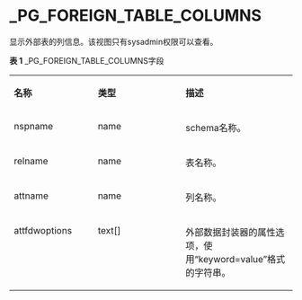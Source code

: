 # \_PG\_FOREIGN\_TABLE\_COLUMNS

显示外部表的列信息。该视图只有sysadmin权限可以查看。

**表 1**  \_PG\_FOREIGN\_TABLE\_COLUMNS字段

<a name="table1011513101687"></a>
<table><tbody><tr id="row201685101086"><td class="cellrowborder" valign="top" width="29.642964296429643%"><p id="p7168210483"><a name="p7168210483"></a><a name="p7168210483"></a><strong id="b1316817109817"><a name="b1316817109817"></a><a name="b1316817109817"></a>名称</strong></p>
</td>
<td class="cellrowborder" valign="top" width="30.983098309830986%"><p id="p1816817101585"><a name="p1816817101585"></a><a name="p1816817101585"></a><strong id="b1016820101589"><a name="b1016820101589"></a><a name="b1016820101589"></a>类型</strong></p>
</td>
<td class="cellrowborder" valign="top" width="39.373937393739375%"><p id="p111687101286"><a name="p111687101286"></a><a name="p111687101286"></a><strong id="b1716911015819"><a name="b1716911015819"></a><a name="b1716911015819"></a>描述</strong></p>
</td>
</tr>
<tr id="row81692010682"><td class="cellrowborder" valign="top" width="29.642964296429643%"><p id="p114615118564"><a name="p114615118564"></a><a name="p114615118564"></a>nspname</p>
</td>
<td class="cellrowborder" valign="top" width="30.983098309830986%"><p id="p14431511175614"><a name="p14431511175614"></a><a name="p14431511175614"></a>name</p>
</td>
<td class="cellrowborder" valign="top" width="39.373937393739375%"><p id="p14633175920315"><a name="p14633175920315"></a><a name="p14633175920315"></a>schema名称。</p>
</td>
</tr>
<tr id="row413211712177"><td class="cellrowborder" valign="top" width="29.642964296429643%"><p id="p173712113569"><a name="p173712113569"></a><a name="p173712113569"></a>relname</p>
</td>
<td class="cellrowborder" valign="top" width="30.983098309830986%"><p id="p434131112566"><a name="p434131112566"></a><a name="p434131112566"></a>name</p>
</td>
<td class="cellrowborder" valign="top" width="39.373937393739375%"><p id="p232121145619"><a name="p232121145619"></a><a name="p232121145619"></a>表名称。</p>
</td>
</tr>
<tr id="row201063118176"><td class="cellrowborder" valign="top" width="29.642964296429643%"><p id="p929161105612"><a name="p929161105612"></a><a name="p929161105612"></a>attname</p>
</td>
<td class="cellrowborder" valign="top" width="30.983098309830986%"><p id="p122719112569"><a name="p122719112569"></a><a name="p122719112569"></a>name</p>
</td>
<td class="cellrowborder" valign="top" width="39.373937393739375%"><p id="p1023111175619"><a name="p1023111175619"></a><a name="p1023111175619"></a>列名称。</p>
</td>
</tr>
<tr id="row3696121410172"><td class="cellrowborder" valign="top" width="29.642964296429643%"><p id="p102051111566"><a name="p102051111566"></a><a name="p102051111566"></a>attfdwoptions</p>
</td>
<td class="cellrowborder" valign="top" width="30.983098309830986%"><p id="p1016131116561"><a name="p1016131116561"></a><a name="p1016131116561"></a>text[]</p>
</td>
<td class="cellrowborder" valign="top" width="39.373937393739375%"><p id="p491042115713"><a name="p491042115713"></a><a name="p491042115713"></a>外部数据封装器的属性选项，使用“keyword=value”格式的字符串。</p>
</td>
</tr>
</tbody>
</table>

